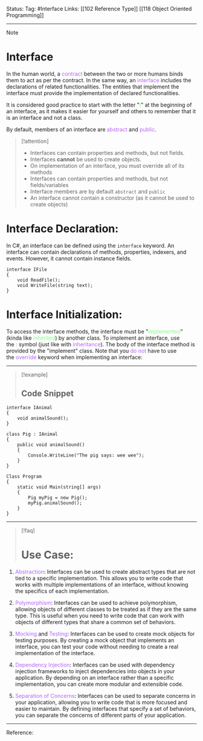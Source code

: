 Status: 
Tag: #Interface
Links: [[102 Reference Type]] [[118 Object Oriented Programming]]

---
> [!note] 
>  # Interface

In the human world, a <font style="color:#b562f9">contract</font> between the two or more humans binds them to act as per the contract. In the same way, an <font style="color:#b562f9">interface</font> includes the declarations of related functionalities. The entities that implement the interface must provide the implementation of declared functionalities.


It is considered good practice to start with the letter "<font style="color:#81fd83">I</font>" at the beginning of an interface, as it makes it easier for yourself and others to remember that it is an interface and not a class.

By default, members of an interface are <font style="color:#b562f9">abstract</font> and <font style="color:#b562f9">public</font>.

> [!attention] 
> - Interfaces can contain properties and methods, but not fields.
> - Interfaces **cannot** be used to create objects.
> - On implementation of an interface, you must override all of its methods
> -  Interfaces can contain properties and methods, but not fields/variables
> -  Interface members are by default `abstract` and `public`
> -  An interface cannot contain a constructor (as it cannot be used to create objects)

# Interface Declaration:

In C#, an interface can be defined using the `interface` keyword. An interface can contain declarations of methods, properties, indexers, and events. However, it cannot contain instance fields.

``` run-csharp
interface IFile 
{ 
	void ReadFile(); 
	void WriteFile(string text); 
}
```

# Interface Initialization:

To access the interface methods, the interface must be "<font style="color:#81fd83">implemented</font>" (kinda like <font style="color:#81fd83">inherited</font>) by another class. To implement an interface, use the <font style="color:#b562f9">:</font> symbol (just like with <font style="color:#b562f9">inheritance</font>). The body of the interface method is provided by the "implement" class. Note that you <font style="color:#b562f9">do not</font> have to use the <font style="color:#b562f9">override</font> keyword when implementing an interface:

---
> [!example] 
>  ## Code Snippet

``` run-csharp
interface IAnimal
{
	void animalSound();
}

class Pig : IAnimal
{
	public void animalSound()
	{
		Console.WriteLine("The pig says: wee wee");
	}
}

Class Program
{
	static void Main(string[] args)
	{
		Pig myPig = new Pig();
		myPig.animalSound();
	}
}
```

--- 

> [!faq] 
>  # Use Case:

1.  <font style="color:#b562f9">Abstraction</font>: Interfaces can be used to create abstract types that are not tied to a specific implementation. This allows you to write code that works with multiple implementations of an interface, without knowing the specifics of each implementation.
 
2.  <font style="color:#b562f9">Polymorphism</font>: Interfaces can be used to achieve polymorphism, allowing objects of different classes to be treated as if they are the same type. This is useful when you need to write code that can work with objects of different types that share a common set of behaviors.

3.  <font style="color:#b562f9">Mocking</font> and <font style="color:#b562f9">Testing</font>: Interfaces can be used to create mock objects for testing purposes. By creating a mock object that implements an interface, you can test your code without needing to create a real implementation of the interface.

4.  <font style="color:#b562f9">Dependency Injection</font>: Interfaces can be used with dependency injection frameworks to inject dependencies into objects in your application. By depending on an interface rather than a specific implementation, you can create more modular and extensible code.

5.  <font style="color:#b562f9">Separation of Concerns</font>: Interfaces can be used to separate concerns in your application, allowing you to write code that is more focused and easier to maintain. By defining interfaces that specify a set of behaviors, you can separate the concerns of different parts of your application.

---
Reference: